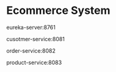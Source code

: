 # Ecommerce System

eureka-server:8761

cusotmer-service:8081

order-service:8082

product-service:8083
